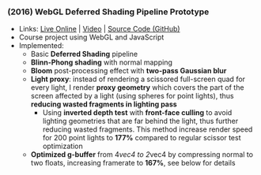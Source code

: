 ### (2016) WebGL Deferred Shading Pipeline Prototype
* Links: [Live Online](https://windydarian.github.io/Project5-WebGL-Deferred-Shading-with-glTF/) | [Video](https://www.youtube.com/watch?v=P-mW_0KRsjo) | [Source Code (GitHub)](https://github.com/WindyDarian/Project5-WebGL-Deferred-Shading-with-glTF)
* Course project using WebGL and JavaScript
* Implemented:
  * Basic __Deferred Shading__ pipeline
  * __Blinn-Phong shading__ with normal mapping
  * __Bloom__ post-processing effect with __two-pass Gaussian blur__
  * __Light proxy__: instead of rendering a scissored full-screen quad for every light, I render __proxy geometry__ which covers the part of the screen affected by a light (using spheres for point lights), thus __reducing wasted fragments in lighting pass__
    * Using __inverted depth test__ with __front-face culling__ to avoid lighting geometries that are far behind the light, thus further reducing wasted fragments. This method increase render speed for 200 point lights to __177%__ compared to regular scissor test optimization
  * __Optimized g-buffer__ from 4*vec4 to 2*vec4 by compressing normal to two floats, increasing framerate to __167%__, see below for details
